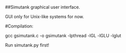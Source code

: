 ##Simutank graphical user interface.  

GUI only for Unix-like systems for now.  

#Compilation:  

gcc gsimutank.c -o gsimutank -lpthread -lGL -lGLU -lglut

Run simutank.py first!  
